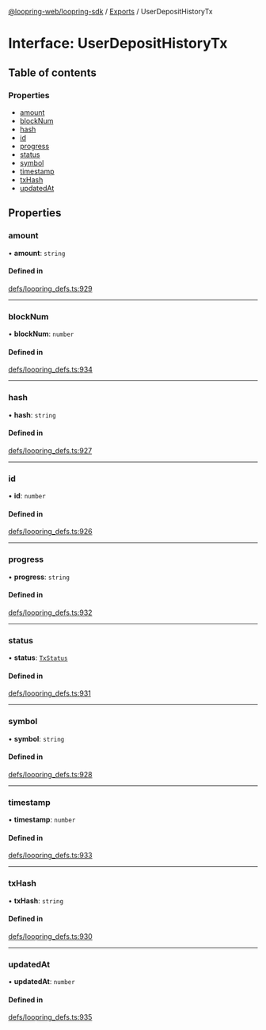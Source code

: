 [@loopring-web/loopring-sdk](../README.md) / [Exports](../modules.md) / UserDepositHistoryTx

# Interface: UserDepositHistoryTx

## Table of contents

### Properties

- [amount](UserDepositHistoryTx.md#amount)
- [blockNum](UserDepositHistoryTx.md#blocknum)
- [hash](UserDepositHistoryTx.md#hash)
- [id](UserDepositHistoryTx.md#id)
- [progress](UserDepositHistoryTx.md#progress)
- [status](UserDepositHistoryTx.md#status)
- [symbol](UserDepositHistoryTx.md#symbol)
- [timestamp](UserDepositHistoryTx.md#timestamp)
- [txHash](UserDepositHistoryTx.md#txhash)
- [updatedAt](UserDepositHistoryTx.md#updatedat)

## Properties

### amount

• **amount**: `string`

#### Defined in

[defs/loopring_defs.ts:929](https://github.com/Loopring/loopring_sdk/blob/31d2a2e/src/defs/loopring_defs.ts#L929)

___

### blockNum

• **blockNum**: `number`

#### Defined in

[defs/loopring_defs.ts:934](https://github.com/Loopring/loopring_sdk/blob/31d2a2e/src/defs/loopring_defs.ts#L934)

___

### hash

• **hash**: `string`

#### Defined in

[defs/loopring_defs.ts:927](https://github.com/Loopring/loopring_sdk/blob/31d2a2e/src/defs/loopring_defs.ts#L927)

___

### id

• **id**: `number`

#### Defined in

[defs/loopring_defs.ts:926](https://github.com/Loopring/loopring_sdk/blob/31d2a2e/src/defs/loopring_defs.ts#L926)

___

### progress

• **progress**: `string`

#### Defined in

[defs/loopring_defs.ts:932](https://github.com/Loopring/loopring_sdk/blob/31d2a2e/src/defs/loopring_defs.ts#L932)

___

### status

• **status**: [`TxStatus`](../enums/TxStatus.md)

#### Defined in

[defs/loopring_defs.ts:931](https://github.com/Loopring/loopring_sdk/blob/31d2a2e/src/defs/loopring_defs.ts#L931)

___

### symbol

• **symbol**: `string`

#### Defined in

[defs/loopring_defs.ts:928](https://github.com/Loopring/loopring_sdk/blob/31d2a2e/src/defs/loopring_defs.ts#L928)

___

### timestamp

• **timestamp**: `number`

#### Defined in

[defs/loopring_defs.ts:933](https://github.com/Loopring/loopring_sdk/blob/31d2a2e/src/defs/loopring_defs.ts#L933)

___

### txHash

• **txHash**: `string`

#### Defined in

[defs/loopring_defs.ts:930](https://github.com/Loopring/loopring_sdk/blob/31d2a2e/src/defs/loopring_defs.ts#L930)

___

### updatedAt

• **updatedAt**: `number`

#### Defined in

[defs/loopring_defs.ts:935](https://github.com/Loopring/loopring_sdk/blob/31d2a2e/src/defs/loopring_defs.ts#L935)
